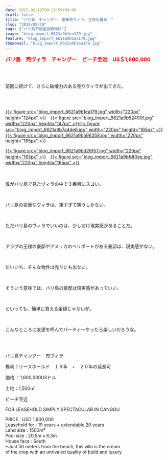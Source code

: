 ```yaml
---
date: 2015-02-19T00:23:59+09:00
draft: false
title: "バリ島　チャングー　豪華売ヴィラ　立地も最高！"
slug: "2015/02/19"
tags: ["バリ島不動産投資物件"]
image: "blog_import_6621a9b1ea179.jpg"
feature: "blog_import_6621a9b1ea179.jpg"
thumbnail: "blog_import_6621a9b1ea179.jpg"
---
```

<p><font color="#ff0000" size="3"><strong>バリ島　売ヴィラ　チャングー　ビーチ至近　US＄1,600,000</strong></font></p><br/><br/><p>前回に続けて、さらに破壊力のある売りヴィラが出てきた。</p><br/><br/><p><a href="blog_import_6621a9b3478ca.jpg">{{< figure src="blog_import_6621a9b1ea179.jpg" width="220px" height="124px" >}}</a>　<a href="blog_import_6621a9b661155.jpg">{{< figure src="blog_import_6621a9b52490f.jpg" width="220px" height="147px" >}}</a><a href="blog_import_6621a9b8ddddf.jpg">{{< figure src="blog_import_6621a9b7a4de6.jpg" width="220px" height="165px" >}}</a>　<a href="blog_import_6621a9bbd337d.jpg">{{< figure src="blog_import_6621a9ba96358.jpg" width="220px" height="165px" >}}</a></p><p><a href="blog_import_6621a9be6a9fc.jpg">{{< figure src="blog_import_6621a9bd26f57.jpg" width="220px" height="165px" >}}</a>　<a href="blog_import_6621a9c12303b.jpg">{{< figure src="blog_import_6621a9bfdf0ee.jpg" width="220px" height="165px" >}}</a><br/><br/><br/></p><p>僕がバリ島で見たヴィラの中で３番目にスゴい。</p><br/><p>バリ島の豪華なヴィラは、凄すぎて笑うしかない。</p><br/><p>ただバリ島のヴィラでいいのは、少しだけ現実感があることだ。</p><br/><p>アラブの王様の豪邸やアメリカのヘリポートがある豪邸は、現実感がない。</p><br/><p>だいいち、そんな物件は売りにも出ない。</p><br/><p>そういう意味では、バリ島の豪邸は現実感があっていい。</p><br/><p>といっても、簡単に買える金額じゃないが。</p><br/><p>こんなところに友達を呼んでパーティーやったら楽しいだろうな。</p><br/><br/><p>バリ島チャングー　売ヴィラ</p><p>権利：リースホールド　１９年　+　２０年の延長可</p><p>価格 ：1,600,000USドル</p><p>土地：1,500㎡</p><p>ビーチ至近</p><p> </p><p>FOR LEASEHOLD SIMPLY SPECTACULAR IN CANGGU</p><p>PRICE : USD 1,600,000<br/>Leasehold for : 19 years + extendable 20 years<br/>Land size  : 1500m²<br/>Pool size  : 20,5m x 6,3m<br/>House face  : South<br/>*Just 50 meters from the beach, this villa is the cream<br/>of the crop with an unrivaled quality of build and luxury</p><br/>

